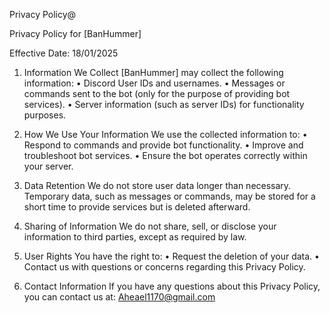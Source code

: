 Privacy Policy@

Privacy Policy for [BanHummer]

Effective Date: 18/01/2025

1. Information We Collect
[BanHummer] may collect the following information:
	•	Discord User IDs and usernames.
	•	Messages or commands sent to the bot (only for the purpose of providing bot services).
	•	Server information (such as server IDs) for functionality purposes.

2. How We Use Your Information
We use the collected information to:
	•	Respond to commands and provide bot functionality.
	•	Improve and troubleshoot bot services.
	•	Ensure the bot operates correctly within your server.

3. Data Retention
We do not store user data longer than necessary. Temporary data, such as messages or commands, may be stored for a short time to provide services but is deleted afterward.

4. Sharing of Information
We do not share, sell, or disclose your information to third parties, except as required by law.

5. User Rights
You have the right to:
	•	Request the deletion of your data.
	•	Contact us with questions or concerns regarding this Privacy Policy.

6. Contact Information
If you have any questions about this Privacy Policy, you can contact us at: Aheael1170@gmail.com
